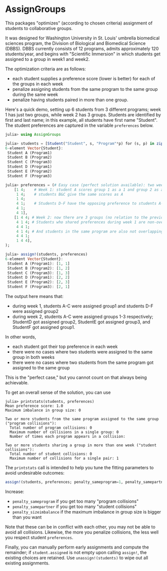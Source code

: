 # AssignGroups

This packages "optimizes" (according to chosen criteria) assignment of students to collaborative groups.

It was designed for Washington University in St. Louis' umbrella biomedical sciences program, the
Division of Biological and Biomedical Science (DBBS). DBBS currently consists of 12 programs, admits approximately
120 students/year, and begins with "Scientific Immersion" in which students get assigned to a group in week1 and week2.

The optimization criteria are as follows:
- each student supplies a preference score (lower is better) for each of the groups in each week
- penalize assigning students from the same program to the same group during the same week
- penalize having students paired in more than one group.

Here's a quick demo, setting up 6 students from 3 different programs; week 1 has just two groups, while week 2 has 3 groups.
Students are identified by first and last name; in this example, all students have first name "Student".
The student preferences are captured in the variable `preferences` below.

```julia
julia> using AssignGroups

julia> students = [Student("Student", s, "Program"*p) for (s, p) in zip('A':'F', "123123")]
6-element Vector{Student}:
 Student A (Program1)
 Student B (Program2)
 Student C (Program3)
 Student D (Program1)
 Student E (Program2)
 Student F (Program3)

julia> preferences = (# Easy case (perfect solution available): two weeks, students have disjoint preferences
    [1 4;    # Week 1: student A scores group 1 as a 1 and group 2 as a 4
     1 4;    # students B&C give the same scores as A
     1 4;
     4 1;    # Students D-F have the opposing preference to students A-C
     4 1;
     4 1],
    [1 4 4; # Week 2: now there are 3 groups (no relation to the previous week, the groups get novel assignments)
     4 1 4; # Students who shared preferences during week 1 are non-overlapping
     4 4 1;
     4 1 4; # And students in the same program are also not overlapping
     4 4 1;
     1 4 4],
);

julia> assign!(students, preferences)
6-element Vector{Student}:
 Student A (Program1): [1, 1]
 Student B (Program2): [1, 2]
 Student C (Program3): [1, 3]
 Student D (Program1): [2, 2]
 Student E (Program2): [2, 3]
 Student F (Program3): [2, 1]
```

The output here means that:
- during week 1, students A-C were assigned group1 and students D-F were assigned group2
- during week 2, students A-C were assigned groups 1-3 respectively; StudentD got assigned group2,
  StudentE got assigned group3, and StudentF got assigned group1.

In other words,
- each student got their top preference in each week
- there were no cases where two students were assigned to the same group in both weeks
- there were no cases where two students from the same program got assigned to the same group

This is the "perfect case," but you cannot count on that always being achievable.

To get an overall sense of the solution, you can use

```
julia> printstats(students, preferences)
Mean preference score: 1.0
Maximum imbalance in group size: 0

Two or more students from the same program assigned to the same group ("program collisions"):
  Total number of program collisions: 0
  Maximum number of collisions in a single group: 0
  Number of times each program appears in a collision:

Two or more students sharing a group in more than one week ("student collisions"):
  Total number of student collisions: 0
  Maximum number of collisions for a single pair: 1
```

The `printstats` call is intended to help you tune the fitting parameters to avoid undesirable outcomes:

```julia
assign!(students, preferences; penalty_sameprogram=1, penalty_samepartner=1, penalty_sizeimbalance=1)
```

Increase:

- `penalty_sameprogram` if you get too many "program collisions"
- `penalty_samepartner` if you get too many "student collisions"
- `penalty_sizeimbalance` if the maximum imbalance in group size is bigger than you want

Note that these can be in conflict with each other, you may not be able to avoid all collisions.
Likewise, the more you penalize collisions, the less well you respect student `preferences`.

Finally, you can manually perform early assignments and compute the remainder; if `student.assigned` is not empty upon calling `assign!`, the existing choices are retained. Use `unassign!(students)` to wipe out all existing assignments.
